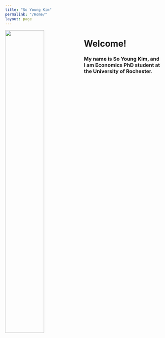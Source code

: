 ```yaml
---
title: "So Young Kim"
permalink: "/Home/"
layout: page
---
```



<img align="left" width="50%" height="50%" src="https://soyoungkim-econ.github.io/assets/profile.JPG" />

# Welcome!

<h3> My name is So Young Kim, and I am Economics PhD student at the University of Rochester.
